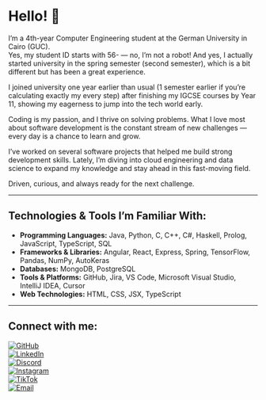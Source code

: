 # Hello! 👋

I’m a 4th-year Computer Engineering student at the German University in Cairo (GUC).  
Yes, my student ID starts with 56- — no, I’m not a robot! And yes, I actually started university in the spring semester (second semester), which is a bit different but has been a great experience.

I joined university one year earlier than usual (1 semester earlier if you’re calculating exactly my every step) after finishing my IGCSE courses by Year 11, showing my eagerness to jump into the tech world early.

Coding is my passion, and I thrive on solving problems. What I love most about software development is the constant stream of new challenges — every day is a chance to learn and grow.

I’ve worked on several software projects that helped me build strong development skills. Lately, I’m diving into cloud engineering and data science to expand my knowledge and stay ahead in this fast-moving field.

Driven, curious, and always ready for the next challenge.

---

## Technologies & Tools I’m Familiar With:

- **Programming Languages:** Java, Python, C, C++, C#, Haskell, Prolog, JavaScript, TypeScript, SQL  
- **Frameworks & Libraries:** Angular, React, Express, Spring, TensorFlow, Pandas, NumPy, AutoKeras  
- **Databases:** MongoDB, PostgreSQL  
- **Tools & Platforms:** GitHub, Jira, VS Code, Microsoft Visual Studio, IntelliJ IDEA, Cursor  
- **Web Technologies:** HTML, CSS, JSX, TypeScript  

---

## Connect with me:

[![GitHub](https://img.shields.io/badge/GitHub-000?style=for-the-badge&logo=github&logoColor=white)](https://github.com/Omar-Farouk123)  
[![LinkedIn](https://img.shields.io/badge/LinkedIn-0077B5?style=for-the-badge&logo=linkedin&logoColor=white)](https://www.linkedin.com/in/omar-farouk-b9276b274/)  
[![Discord](https://img.shields.io/badge/Discord-7289DA?style=for-the-badge&logo=discord&logoColor=white)](https://discord.com/users/587339152178151438)  
[![Instagram](https://img.shields.io/badge/Instagram-E4405F?style=for-the-badge&logo=instagram&logoColor=white)](https://www.instagram.com/omarfarouk._/)  
[![TikTok](https://img.shields.io/badge/TikTok-000000?style=for-the-badge&logo=tiktok&logoColor=white)](https://www.tiktok.com/@omaarfaroukk)  
[![Email](https://img.shields.io/badge/Email-D14836?style=for-the-badge&logo=gmail&logoColor=white)](mailto:omarf5925@gmail.com)  
